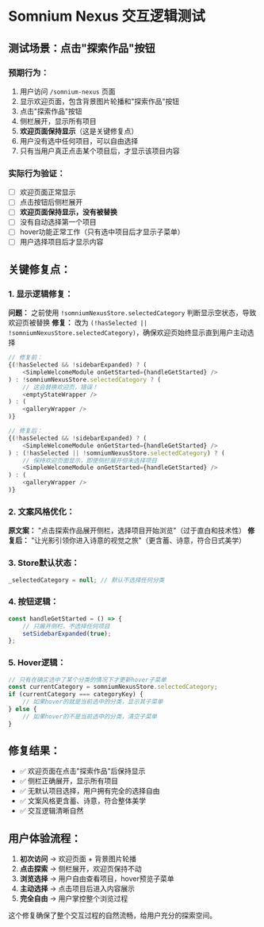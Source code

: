 # Somnium Nexus 交互逻辑测试

## 测试场景：点击"探索作品"按钮

### 预期行为：
1. 用户访问 `/somnium-nexus` 页面
2. 显示欢迎页面，包含背景图片轮播和"探索作品"按钮
3. 点击"探索作品"按钮
4. 侧栏展开，显示所有项目
5. **欢迎页面保持显示**（这是关键修复点）
6. 用户没有选中任何项目，可以自由选择
7. 只有当用户真正点击某个项目后，才显示该项目内容

### 实际行为验证：
- [ ] 欢迎页面正常显示
- [ ] 点击按钮后侧栏展开
- [ ] **欢迎页面保持显示，没有被替换**
- [ ] 没有自动选择第一个项目
- [ ] hover功能正常工作（只有选中项目后才显示子菜单）
- [ ] 用户选择项目后才显示内容

## 关键修复点：

### 1. 显示逻辑修复：
**问题：** 之前使用 `!somniumNexusStore.selectedCategory` 判断显示空状态，导致欢迎页被替换
**修复：** 改为 `(!hasSelected || !somniumNexusStore.selectedCategory)`，确保欢迎页始终显示直到用户主动选择

```javascript
// 修复前：
{(!hasSelected && !sidebarExpanded) ? (
    <SimpleWelcomeModule onGetStarted={handleGetStarted} />
) : !somniumNexusStore.selectedCategory ? (
    // 这会替换欢迎页，错误！
    <emptyStateWrapper />
) : (
    <galleryWrapper />
)}

// 修复后：
{(!hasSelected && !sidebarExpanded) ? (
    <SimpleWelcomeModule onGetStarted={handleGetStarted} />
) : (!hasSelected || !somniumNexusStore.selectedCategory) ? (
    // 保持欢迎页面显示，即使侧栏展开但未选择项目
    <SimpleWelcomeModule onGetStarted={handleGetStarted} />
) : (
    <galleryWrapper />
)}
```

### 2. 文案风格优化：
**原文案：** "点击探索作品展开侧栏，选择项目开始浏览"（过于直白和技术性）
**修复后：** "让光影引领你进入诗意的视觉之旅"（更含蓄、诗意，符合日式美学）

### 3. Store默认状态：
```javascript
_selectedCategory = null; // 默认不选择任何分类
```

### 4. 按钮逻辑：
```javascript
const handleGetStarted = () => {
    // 只展开侧栏，不选择任何项目
    setSidebarExpanded(true);
};
```

### 5. Hover逻辑：
```javascript
// 只有在确实选中了某个分类的情况下才更新hover子菜单
const currentCategory = somniumNexusStore.selectedCategory;
if (currentCategory === categoryKey) {
    // 如果hover的就是当前选中的分类，显示其子菜单
} else {
    // 如果hover的不是当前选中的分类，清空子菜单
}
```

## 修复结果：
- ✅ 欢迎页面在点击"探索作品"后保持显示
- ✅ 侧栏正确展开，显示所有项目
- ✅ 无默认项目选择，用户拥有完全的选择自由
- ✅ 文案风格更含蓄、诗意，符合整体美学
- ✅ 交互逻辑清晰自然

## 用户体验流程：
1. **初次访问** → 欢迎页面 + 背景图片轮播
2. **点击探索** → 侧栏展开，欢迎页保持不动
3. **浏览选择** → 用户自由查看项目，hover预览子菜单
4. **主动选择** → 点击项目后进入内容展示
5. **完全自由** → 用户掌控整个浏览过程

这个修复确保了整个交互过程的自然流畅，给用户充分的探索空间。